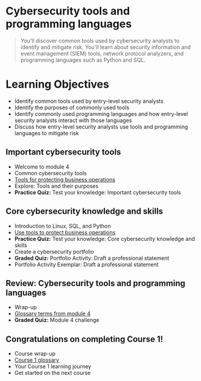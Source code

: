 # Cybersecurity tools and programming languages
> You’ll discover common tools used by cybersecurity analysts to identify and mitigate risk. You'll learn about security information and event management (SIEM) tools, network protocol analyzers, and programming languages such as Python and SQL.
# Learning Objectives
- Identify common tools used by entry-level security analysts
- Identify the purposes of commonly used tools
- Identify commonly used programming languages and how entry-level security analysts interact with those languages
- Discuss how entry-level security analysts use tools and programming languages to mitigate risk
## Important cybersecurity tools
- Welcome to module 4
- Common cybersecurity tools
- [Tools for protecting business operations](https://github.com/KailaniBailey/Google-Cybersecurity-Professional-Certificate/tree/main/Course%201:%20Foundations%20of%20cybersecurity/Week%204:%20Cybersecurity%20tools%20and%20programming%20languages/Tools%20for%20protecting%20business%20operations)
- Explore: Tools and their purposes
- **Practice Quiz:** Test your knowledge: Important cybersecurity tools
## Core cybersecurity knowledge and skills
- Introduction to Linux, SQL, and Python
- [Use tools to protect business operations](https://github.com/KailaniBailey/Google-Cybersecurity-Professional-Certificate/tree/main/Course%201:%20Foundations%20of%20cybersecurity/Week%204:%20Cybersecurity%20tools%20and%20programming%20languages/Use%20tools%20to%20protect%20business%20operations)
- **Practice Quiz:** Test your knowledge: Core cybersecurity knowledge and skills
- Create a cybersecurity portfolio
- **Graded Quiz:** Portfolio Activity: Draft a professional statement
- Portfolio Activity Exemplar: Draft a professional statement
## Review: Cybersecurity tools and programming languages
- Wrap-up
- [Glossary terms from module 4](https://github.com/KailaniBailey/Google-Cybersecurity-Professional-Certificate/tree/main/Course%201:%20Foundations%20of%20cybersecurity/Week%204:%20Cybersecurity%20tools%20and%20programming%20languages/Glossary%20terms%20from%20module%204)
- **Graded Quiz:** Module 4 challenge
## Congratulations on completing Course 1!
- Course wrap-up
- [Course 1 glossary](https://github.com/KailaniBailey/Google-Cybersecurity-Professional-Certificate/blob/main/Course%201%3A%20Foundations%20of%20cybersecurity/Week%204%3A%20Cybersecurity%20tools%20and%20programming%20languages/Course%201%20glossary.pdf)
- Your Course 1 learning journey
- Get started on the next course
